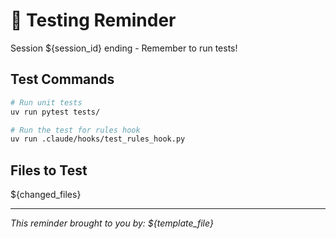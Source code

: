 # 🧪 Testing Reminder

Session ${session_id} ending - Remember to run tests!

## Test Commands
```bash
# Run unit tests
uv run pytest tests/

# Run the test for rules hook
uv run .claude/hooks/test_rules_hook.py
```

## Files to Test
${changed_files}

---
*This reminder brought to you by: ${template_file}*